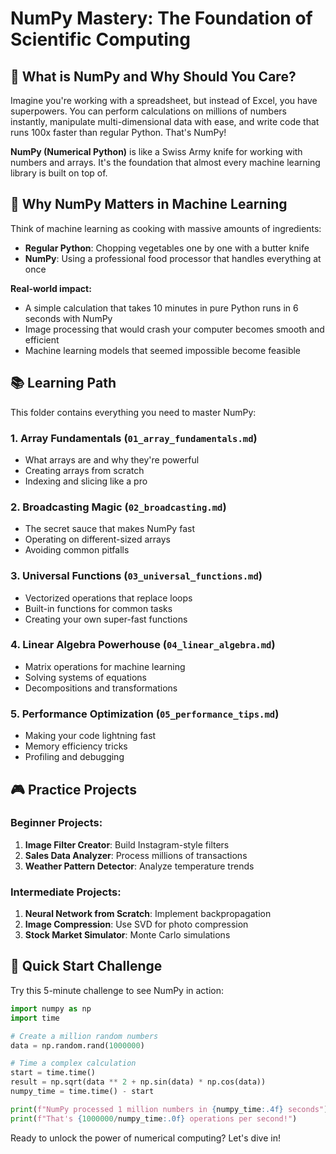 # NumPy Mastery: The Foundation of Scientific Computing

## 🤔 What is NumPy and Why Should You Care?

Imagine you're working with a spreadsheet, but instead of Excel, you have superpowers. You can perform calculations on millions of numbers instantly, manipulate multi-dimensional data with ease, and write code that runs 100x faster than regular Python. That's NumPy!

**NumPy (Numerical Python)** is like a Swiss Army knife for working with numbers and arrays. It's the foundation that almost every machine learning library is built on top of.

## 🎯 Why NumPy Matters in Machine Learning

Think of machine learning as cooking with massive amounts of ingredients:
- **Regular Python**: Chopping vegetables one by one with a butter knife
- **NumPy**: Using a professional food processor that handles everything at once

**Real-world impact:**
- A simple calculation that takes 10 minutes in pure Python runs in 6 seconds with NumPy
- Image processing that would crash your computer becomes smooth and efficient
- Machine learning models that seemed impossible become feasible

## 📚 Learning Path

This folder contains everything you need to master NumPy:

### 1. **Array Fundamentals** (`01_array_fundamentals.md`)
- What arrays are and why they're powerful
- Creating arrays from scratch
- Indexing and slicing like a pro

### 2. **Broadcasting Magic** (`02_broadcasting.md`)
- The secret sauce that makes NumPy fast
- Operating on different-sized arrays
- Avoiding common pitfalls

### 3. **Universal Functions** (`03_universal_functions.md`)
- Vectorized operations that replace loops
- Built-in functions for common tasks
- Creating your own super-fast functions

### 4. **Linear Algebra Powerhouse** (`04_linear_algebra.md`)
- Matrix operations for machine learning
- Solving systems of equations
- Decompositions and transformations

### 5. **Performance Optimization** (`05_performance_tips.md`)
- Making your code lightning fast
- Memory efficiency tricks
- Profiling and debugging

## 🎮 Practice Projects

### Beginner Projects:
1. **Image Filter Creator**: Build Instagram-style filters
2. **Sales Data Analyzer**: Process millions of transactions
3. **Weather Pattern Detector**: Analyze temperature trends

### Intermediate Projects:
1. **Neural Network from Scratch**: Implement backpropagation
2. **Image Compression**: Use SVD for photo compression
3. **Stock Market Simulator**: Monte Carlo simulations

## 🚀 Quick Start Challenge

Try this 5-minute challenge to see NumPy in action:

```python
import numpy as np
import time

# Create a million random numbers
data = np.random.rand(1000000)

# Time a complex calculation
start = time.time()
result = np.sqrt(data ** 2 + np.sin(data) * np.cos(data))
numpy_time = time.time() - start

print(f"NumPy processed 1 million numbers in {numpy_time:.4f} seconds")
print(f"That's {1000000/numpy_time:.0f} operations per second!")
```

Ready to unlock the power of numerical computing? Let's dive in!
